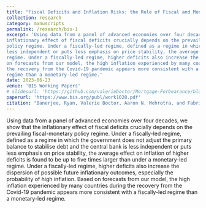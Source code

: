 ```yaml
---
title: "Fiscal Deficits and Inflation Risks: the Role of Fiscal and Monetary Regimes"
collection: research
category: manuscripts
permalink: /research/bis-1
excerpt: 'Using data from a panel of advanced economies over four decades, we show that the
inflationary effect of fiscal deficits crucially depends on the prevailing fiscal-monetary
policy regime. Under a fiscally-led regime, defined as a regime in which the government does not adjust the primary balance to stabilise debt and the central bank is
less independent or puts less emphasis on price stability, the average effect on inflation of higher deficits is found to be up to five times larger than under a monetary-led
regime. Under a fiscally-led regime, higher deficits also increase the dispersion of possible future inflationary outcomes, especially the probability of high inflation. Based
on forecasts from our model, the high inflation experienced by many countries during
the recovery from the Covid-19 pandemic appears more consistent with a fiscally-led
regime than a monetary-led regime.'
date: 2023-06-23
venue: 'BIS Working Papers'
# slidesurl: 'https://github.com/valerieboctor/Mortgage-Forbearance/blob/main/slides_09_12_24.pdf'
paperurl: 'https://www.bis.org/publ/work1028.pdf'
citation: "Banerjee, Ryan, Valerie Boctor, Aaron N. Mehrotra, and Fabrizio Zampolli. Fiscal deficits and inflation risks: the role of fiscal and monetary regimes. Bank for International Settlements, Monetary and Economic Department, 2022."
---
```


Using data from a panel of advanced economies over four decades, we show that the
inflationary effect of fiscal deficits crucially depends on the prevailing fiscal-monetary
policy regime. Under a fiscally-led regime, defined as a regime in which the government does not adjust the primary balance to stabilise debt and the central bank is
less independent or puts less emphasis on price stability, the average effect on inflation of higher deficits is found to be up to five times larger than under a monetary-led
regime. Under a fiscally-led regime, higher deficits also increase the dispersion of possible future inflationary outcomes, especially the probability of high inflation. Based
on forecasts from our model, the high inflation experienced by many countries during
the recovery from the Covid-19 pandemic appears more consistent with a fiscally-led
regime than a monetary-led regime.